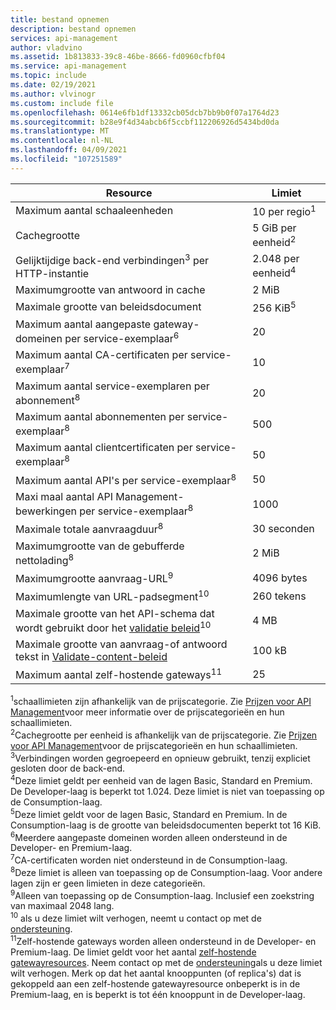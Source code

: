 ```yaml
---
title: bestand opnemen
description: bestand opnemen
services: api-management
author: vladvino
ms.assetid: 1b813833-39c8-46be-8666-fd0960cfbf04
ms.service: api-management
ms.topic: include
ms.date: 02/19/2021
ms.author: vlvinogr
ms.custom: include file
ms.openlocfilehash: 0614e6fb1df13332cb05dcb7bb9b0f07a1764d23
ms.sourcegitcommit: b28e9f4d34abcb6f5ccbf112206926d5434bd0da
ms.translationtype: MT
ms.contentlocale: nl-NL
ms.lasthandoff: 04/09/2021
ms.locfileid: "107251589"
---
```

| Resource | Limiet |
| ---------------------------------------------------------------------- | -------------------------- |
| Maximum aantal schaaleenheden | 10 per regio<sup>1</sup> |
| Cachegrootte | 5 GiB per eenheid<sup>2</sup> |
| Gelijktijdige back-end verbindingen<sup>3</sup> per HTTP-instantie | 2\.048 per eenheid<sup>4</sup> |
| Maximumgrootte van antwoord in cache | 2 MiB |
| Maximale grootte van beleidsdocument | 256 KiB<sup>5</sup> |
| Maximum aantal aangepaste gateway-domeinen per service-exemplaar<sup>6</sup> | 20 |
| Maximum aantal CA-certificaten per service-exemplaar<sup>7</sup> | 10 |
| Maximum aantal service-exemplaren per abonnement<sup>8</sup> | 20 |
| Maximum aantal abonnementen per service-exemplaar<sup>8</sup> | 500 |
| Maximum aantal clientcertificaten per service-exemplaar<sup>8</sup> | 50 |
| Maximum aantal API's per service-exemplaar<sup>8</sup> | 50 |
| Maxi maal aantal API Management-bewerkingen per service-exemplaar<sup>8</sup> | 1000 |
| Maximale totale aanvraagduur<sup>8</sup> | 30 seconden |
| Maximumgrootte van de gebufferde nettolading<sup>8</sup> | 2 MiB |
| Maximumgrootte aanvraag-URL<sup>9</sup> | 4096 bytes |
| Maximumlengte van URL-padsegment<sup>10</sup> | 260 tekens |
| Maximale grootte van het API-schema dat wordt gebruikt door het [validatie beleid](../articles/api-management/validation-policies.md)<sup>10</sup> | 4 MB |
| Maximale grootte van aanvraag-of antwoord tekst in [Validate-content-beleid](../articles/api-management/validation-policies.md#validate-content) | 100 kB |
| Maximum aantal zelf-hostende gateways<sup>11</sup> | 25 |

<sup>1</sup>schaallimieten zijn afhankelijk van de prijscategorie. Zie [Prijzen voor API Management](https://azure.microsoft.com/pricing/details/api-management/)voor meer informatie over de prijscategorieën en hun schaallimieten.<br/>
<sup>2</sup>Cachegrootte per eenheid is afhankelijk van de prijscategorie. Zie [Prijzen voor API Management](https://azure.microsoft.com/pricing/details/api-management/)voor de prijscategorieën en hun schaallimieten.<br/>
<sup>3</sup>Verbindingen worden gegroepeerd en opnieuw gebruikt, tenzij expliciet gesloten door de back-end.<br/>
<sup>4</sup>Deze limiet geldt per eenheid van de lagen Basic, Standard en Premium. De Developer-laag is beperkt tot 1.024. Deze limiet is niet van toepassing op de Consumption-laag.<br/>
<sup>5</sup>Deze limiet geldt voor de lagen Basic, Standard en Premium. In de Consumption-laag is de grootte van beleidsdocumenten beperkt tot 16 KiB.<br/>
<sup>6</sup>Meerdere aangepaste domeinen worden alleen ondersteund in de Developer- en Premium-laag.<br/>
<sup>7</sup>CA-certificaten worden niet ondersteund in de Consumption-laag.<br/>
<sup>8</sup>Deze limiet is alleen van toepassing op de Consumption-laag. Voor andere lagen zijn er geen limieten in deze categorieën.<br/>
<sup>9</sup>Alleen van toepassing op de Consumption-laag. Inclusief een zoekstring van maximaal 2048 lang.<br/>
<sup>10</sup> als u deze limiet wilt verhogen, neemt u contact op met de [ondersteuning](https://azure.microsoft.com/support/options/).<br/>
<sup>11</sup>Zelf-hostende gateways worden alleen ondersteund in de Developer- en Premium-laag. De limiet geldt voor het aantal [zelf-hostende gatewayresources](/rest/api/apimanagement/2019-12-01/gateway). Neem contact op met de [ondersteuning](https://azure.microsoft.com/support/options/)als u deze limiet wilt verhogen. Merk op dat het aantal knooppunten (of replica's) dat is gekoppeld aan een zelf-hostende gatewayresource onbeperkt is in de Premium-laag, en is beperkt is tot één knooppunt in de Developer-laag.
